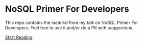 # NoSQL Primer For Developers

This repo contains the material from my talk on NoSQL Primer For Developers. Feel free to use it and/or do a PR with suggestions.

[Start Reading](./intro.md)